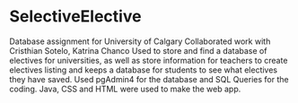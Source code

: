 # SelectiveElective
Database assignment for University of Calgary
Collaborated work with Cristhian Sotelo, Katrina Chanco
Used to store and find a database of electives for universities, as well as store information for teachers to create electives listing and keeps a database for students to see what electives they have saved.
Used pgAdmin4 for the database and SQL Queries for the coding. 
Java, CSS and HTML were used to make the web app.
